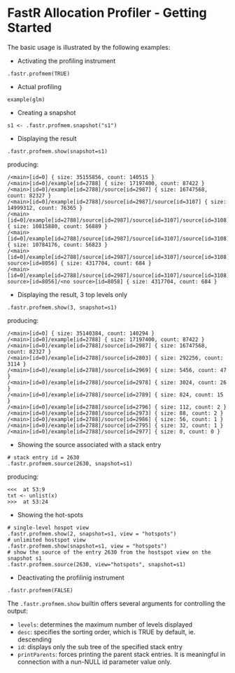 # FastR Allocation Profiler - Getting Started 

The basic usage is illustrated by the following examples:

* Activating the profiling instrument
```
.fastr.profmem(TRUE)
```

* Actual profiling 
```
example(glm)
```
* Creating a snapshot
```
s1 <- .fastr.profmem.snapshot("s1")
```
* Displaying the result
```
.fastr.profmem.show(snapshot=s1)
```
producing:
```
/<main>[id=0] { size: 35155856, count: 140515 }
/<main>[id=0]/example[id=2788] { size: 17197400, count: 87422 }
/<main>[id=0]/example[id=2788]/source[id=2987] { size: 16747568, count: 82327 }
/<main>[id=0]/example[id=2788]/source[id=2987]/source[id=3107] { size: 14999312, count: 76365 }
/<main>[id=0]/example[id=2788]/source[id=2987]/source[id=3107]/source[id=3108] { size: 10815880, count: 56889 }
/<main>[id=0]/example[id=2788]/source[id=2987]/source[id=3107]/source[id=3108]/eval[id=3109] { size: 10784176, count: 56823 }
/<main>[id=0]/example[id=2788]/source[id=2987]/source[id=3107]/source[id=3108]/eval[id=3109]/<no source>[id=8056] { size: 4317704, count: 684 }
/<main>[id=0]/example[id=2788]/source[id=2987]/source[id=3107]/source[id=3108]/eval[id=3109]/<no source>[id=8056]/<no source>[id=8058] { size: 4317704, count: 684 }
```

* Displaying the result, 3 top levels only
```
.fastr.profmem.show(3, snapshot=s1)
```
producing:
```
/<main>[id=0] { size: 35140384, count: 140294 }
/<main>[id=0]/example[id=2788] { size: 17197400, count: 87422 }
/<main>[id=0]/example[id=2788]/source[id=2987] { size: 16747568, count: 82327 }
/<main>[id=0]/example[id=2788]/source[id=2803] { size: 292256, count: 3114 }
/<main>[id=0]/example[id=2788]/source[id=2969] { size: 5456, count: 47 }
/<main>[id=0]/example[id=2788]/source[id=2978] { size: 3024, count: 26 }
/<main>[id=0]/example[id=2788]/source[id=2789] { size: 824, count: 15 }
/<main>[id=0]/example[id=2788]/source[id=2796] { size: 112, count: 2 }
/<main>[id=0]/example[id=2788]/source[id=2973] { size: 88, count: 2 }
/<main>[id=0]/example[id=2788]/source[id=2986] { size: 56, count: 1 }
/<main>[id=0]/example[id=2788]/source[id=2795] { size: 32, count: 1 }
/<main>[id=0]/example[id=2788]/source[id=2977] { size: 0, count: 0 }
```
* Showing the source associated with a stack entry
```
# stack entry id = 2630
.fastr.profmem.source(2630, snapshot=s1)
```
producing:
```
<<<  at 53:9
txt <- unlist(x)
>>>  at 53:24
```
* Showing the hot-spots
```
# single-level hospot view
.fastr.profmem.show(2, snapshot=s1, view = "hotspots")
# unlimited hostspot view
.fastr.profmem.show(snapshot=s1, view = "hotspots")
# show the source of the entry 2630 from the hostspot view on the snapshot s1
.fastr.profmem.source(2630, view="hotspots", snapshot=s1)
```
* Deactivating the profilinig instrument
```
.fastr.profmem(FALSE)
```

The `.fastr.profmem.show` builtin offers several arguments for controlling the output:

* `levels`: determines the maximum number of levels displayed
* `desc`: specifies the sorting order, which is TRUE by default, ie. descending
* `id`: displays only the sub tree of the specified stack entry
* `printParents`: forces printing the parent stack entries. It is meaningful in connection with a nun-NULL id parameter value only.